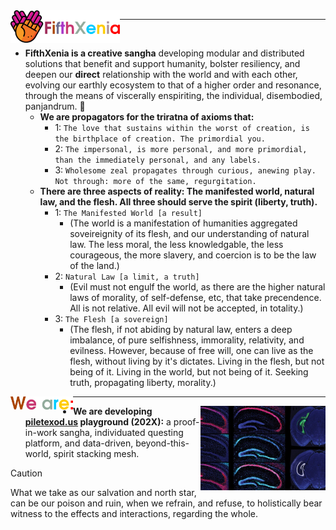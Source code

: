 <img align="left" width="175" src=".images/fifthXeniaColoredTextWithLogo.svg">

--------

<br>

- **FifthXenia is a creative sangha** developing modular and distributed solutions that benefit and support humanity, bolster resiliency, and deepen our **direct** relationship with the world and with each other, evolving our earthly ecosystem to that of a higher order and resonance, through the means of viscerally enspiriting, the individual, disembodied, panjandrum. 🏇
  - **We are propagators for the triratna of axioms that:**
    - 1: `The love that sustains within the worst of creation, is the birthplace of creation. The primordial you.`
    - 2: `The impersonal, is more personal, and more primordial, than the immediately personal, and any labels.`
    - 3: `Wholesome zeal propagates through curious, anewing play. Not through: more of the same, regurgitation.`
  - **There are three aspects of reality: The manifested world, natural law, and the flesh. All three should serve the spirit (liberty, truth).**
    - 1: `The Manifested World [a result]`
      - (The world is a manifestation of humanities aggregated soveireignity of its flesh, and our understanding of natural law. The less moral, the less knowledgable, the less courageous, the more slavery, and coercion is to be the law of the land.)
    - 2: `Natural Law [a limit, a truth]`
      - (Evil must not engulf the world, as there are the higher natural laws of morality, of self-defense, etc, that take precendence. All is not relative. All evil will not be accepted, in totality.)
    - 3: `The Flesh [a sovereign]`
      - (The flesh, if not abiding by natural law, enters a deep imbalance, of pure selfishness, immorality, relativity, and evilness. However, because of free will, one can live as the flesh, without living by it's dictates. Living in the flesh, but not being of it. Living in the world, but not being of it.  Seeking truth, propagating liberty, morality.)
   
<img align="left" width="100" src=".images/weAreLower.svg">

----------------

<img align="right" width="200" src=".images/mesh-400x.jpg">


- **We are developing [piletexod.us](https://www.piletexod.us) playground (202X):** a proof-in-work sangha, individuated questing platform, and data-driven, beyond-this-world, spirit stacking mesh.

> [!CAUTION]
> What we take as our salvation and north star, can be our poison and ruin, when we refrain, and refuse, to holistically bear witness to the effects and interactions, regarding the whole.
